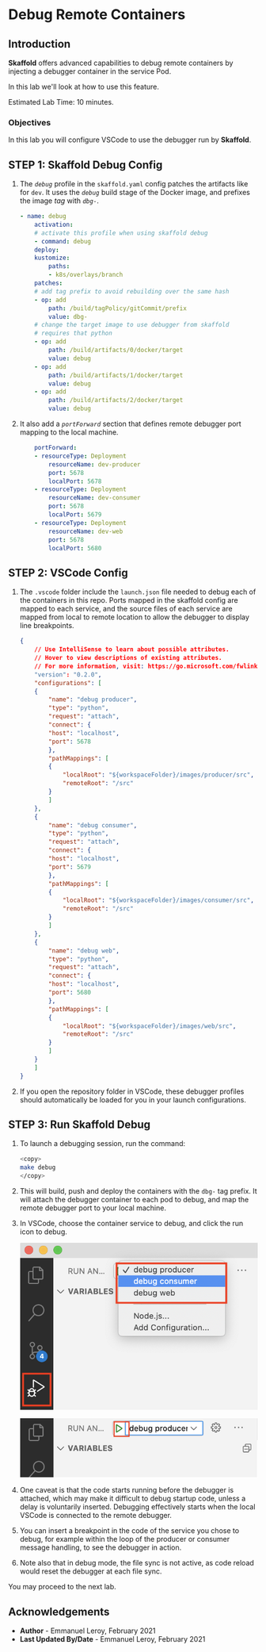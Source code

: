 # Debug Remote Containers

## Introduction

**Skaffold** offers advanced capabilities to debug remote containers by injecting a debugger container in the service Pod.

In this lab we'll look at how to use this feature.

Estimated Lab Time: 10 minutes.

### Objectives

In this lab you will configure VSCode to use the debugger run by **Skaffold**.

## **STEP 1:** Skaffold Debug Config

1. The *`debug`* profile in the `skaffold.yaml` config patches the artifacts like for `dev`. It uses the *`debug`* build stage of the Docker image, and prefixes the image *tag* with *`dbg-`*.

    ```yaml
    - name: debug
        activation:
        # activate this profile when using skaffold debug
        - command: debug
        deploy:
        kustomize:
            paths:
            - k8s/overlays/branch
        patches:
        # add tag prefix to avoid rebuilding over the same hash
        - op: add
            path: /build/tagPolicy/gitCommit/prefix
            value: dbg-
        # change the target image to use debugger from skaffold 
        # requires that python
        - op: add
            path: /build/artifacts/0/docker/target
            value: debug
        - op: add
            path: /build/artifacts/1/docker/target
            value: debug
        - op: add
            path: /build/artifacts/2/docker/target
            value: debug
    ```

2. It also add a *`portForward`* section that defines remote debugger port mapping to the local machine.

    ```yaml
        portForward:
        - resourceType: Deployment
            resourceName: dev-producer
            port: 5678
            localPort: 5678
        - resourceType: Deployment
            resourceName: dev-consumer
            port: 5678
            localPort: 5679
        - resourceType: Deployment
            resourceName: dev-web
            port: 5678
            localPort: 5680
    ```

## **STEP 2:** VSCode Config

1. The `.vscode` folder include the `launch.json` file needed to debug each of the containers in this repo. Ports mapped in the skaffold config are mapped to each service, and the source files of each service are mapped from local to remote location to allow the debugger to display line breakpoints.

    ```json
    {
        // Use IntelliSense to learn about possible attributes.
        // Hover to view descriptions of existing attributes.
        // For more information, visit: https://go.microsoft.com/fwlink/?linkid=830387
        "version": "0.2.0",
        "configurations": [
        {
            "name": "debug producer",
            "type": "python",
            "request": "attach",
            "connect": {
            "host": "localhost",
            "port": 5678
            },
            "pathMappings": [
            {
                "localRoot": "${workspaceFolder}/images/producer/src",
                "remoteRoot": "/src"
            }
            ]
        },
        {
            "name": "debug consumer",
            "type": "python",
            "request": "attach",
            "connect": {
            "host": "localhost",
            "port": 5679
            },
            "pathMappings": [
            {
                "localRoot": "${workspaceFolder}/images/consumer/src",
                "remoteRoot": "/src"
            }
            ]
        },
        {
            "name": "debug web",
            "type": "python",
            "request": "attach",
            "connect": {
            "host": "localhost",
            "port": 5680
            },
            "pathMappings": [
            {
                "localRoot": "${workspaceFolder}/images/web/src",
                "remoteRoot": "/src"
            }
            ]
        }
        ]
    }
    ```

2. If you open the repository folder in VSCode, these debugger profiles should automatically be loaded for you in your launch configurations.

## **STEP 3:** Run Skaffold Debug

1. To launch a debugging session, run the command:

    ```bash
    <copy>
    make debug
    </copy>
    ```

2. This will build, push and deploy the containers with the `dbg-` tag prefix. It will attach the debugger container to each pod to debug, and map the remote debugger port to your local machine.

3. In VSCode, choose the container service to debug, and click the run icon to debug.

    ![](./images/vscode-debug.png)

    ![](./images/vscode-debug2.png)

4. One caveat is that the code starts running before the debugger is attached, which may make it difficult to debug startup code, unless a delay is voluntarily inserted. Debugging effectively starts when the local VSCode is connected to the remote debugger.

5. You can insert a breakpoint in the code of the service you chose to debug, for example within the loop of the producer or consumer message handling, to see the debugger in action.

6. Note also that in debug mode, the file sync is not active, as code reload would reset the debugger at each file sync.


You may proceed to the next lab.

## Acknowledgements

 - **Author** - Emmanuel Leroy, February 2021
 - **Last Updated By/Date** - Emmanuel Leroy, February 2021
